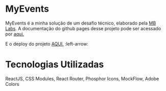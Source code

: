 # MyEvents

MyEvents é a minha solução de um desafio técnico, elaborado pela <a href="https://www.novo.mblabs.com.br/">MB Labs</a>. A documentação do github pages desse projeto pode ser acessado por <a href="https://mattsilverio.github.io/MyEvents/">aqui.</a>

E o deploy do projeto <a href="my-events.vercel.app
Topics
Resources
">AQUI.</a>   :left-arrow:

# Tecnologias Utilizadas

ReactJS, CSS Modules, React Router, Phosphor Icons, MockFlow, Adobe Colors
